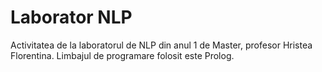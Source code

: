 # Laborator NLP

Activitatea de la laboratorul de NLP din anul 1 de Master, profesor Hristea Florentina. Limbajul de programare folosit este Prolog.
